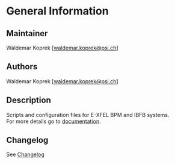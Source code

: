 # General Information

## Maintainer
Waldemar Koprek [waldemar.koprek@psi.ch]

## Authors
Waldemar Koprek [waldemar.koprek@psi.ch]  

## Description
Scripts and configuration files for E-XFEL BPM and IBFB systems.   
For more details go to [documentation](./Doc/Index.md). 

## Changelog
See [Changelog](Changelog.md)




